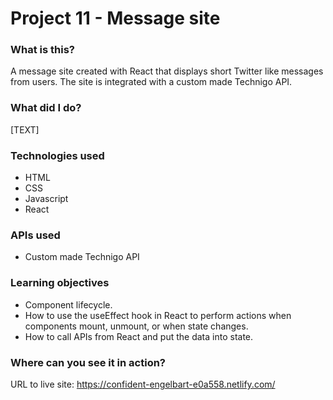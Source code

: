 # Project 11 - Message site

### What is this?

A message site created with React that displays short Twitter like messages from users. The site is integrated with a custom made Technigo API.

### What did I do?

[TEXT]

### Technologies used

- HTML
- CSS
- Javascript
- React

### APIs used

- Custom made Technigo API

### Learning objectives

- Component lifecycle.
- How to use the useEffect hook in React to perform actions when components mount, unmount, or when state changes.
- How to call APIs from React and put the data into state.

### Where can you see it in action?

URL to live site: https://confident-engelbart-e0a558.netlify.com/
